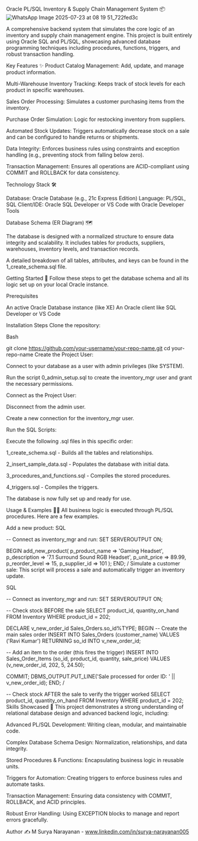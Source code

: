 Oracle PL/SQL Inventory & Supply Chain Management System 📦
![WhatsApp Image 2025-07-23 at 08 19 51_722fed3c](https://github.com/user-attachments/assets/e2c220a4-28c2-4c8a-8e0d-a9eaa5efc230)

A comprehensive backend system that simulates the core logic of an inventory and supply chain management engine. This project is built entirely using Oracle SQL and PL/SQL, showcasing advanced database programming techniques including procedures, functions, triggers, and robust transaction handling.

Key Features ✨
Product Catalog Management: Add, update, and manage product information.

Multi-Warehouse Inventory Tracking: Keeps track of stock levels for each product in specific warehouses.

Sales Order Processing: Simulates a customer purchasing items from the inventory.

Purchase Order Simulation: Logic for restocking inventory from suppliers.

Automated Stock Updates: Triggers automatically decrease stock on a sale and can be configured to handle returns or shipments.

Data Integrity: Enforces business rules using constraints and exception handling (e.g., preventing stock from falling below zero).

Transaction Management: Ensures all operations are ACID-compliant using COMMIT and ROLLBACK for data consistency.

Technology Stack 🛠️

Database: Oracle Database (e.g., 21c Express Edition)
Language: PL/SQL, SQL
Client/IDE: Oracle SQL Developer or VS Code with Oracle Developer Tools

Database Schema (ER Diagram) 🗺️

The database is designed with a normalized structure to ensure data integrity and scalability. It includes tables for products, suppliers, warehouses, inventory levels, and transaction records.

A detailed breakdown of all tables, attributes, and keys can be found in the 1_create_schema.sql file.

Getting Started 🚀
Follow these steps to get the database schema and all its logic set up on your local Oracle instance.

Prerequisites

An active Oracle Database instance (like XE)
An Oracle client like SQL Developer or VS Code

Installation Steps
Clone the repository:

Bash

git clone https://github.com/your-username/your-repo-name.git
cd your-repo-name
Create the Project User:

Connect to your database as a user with admin privileges (like SYSTEM).

Run the script 0_admin_setup.sql to create the inventory_mgr user and grant the necessary permissions.

Connect as the Project User:

Disconnect from the admin user.

Create a new connection for the inventory_mgr user.

Run the SQL Scripts:

Execute the following .sql files in this specific order:

1_create_schema.sql - Builds all the tables and relationships.

2_insert_sample_data.sql - Populates the database with initial data.

3_procedures_and_functions.sql - Compiles the stored procedures.

4_triggers.sql - Compiles the triggers.

The database is now fully set up and ready for use.

Usage & Examples 👨‍💻
All business logic is executed through PL/SQL procedures. Here are a few examples.

Add a new product:
SQL

-- Connect as inventory_mgr and run:
SET SERVEROUTPUT ON;

BEGIN
  add_new_product(
    p_product_name  => 'Gaming Headset',
    p_description   => '7.1 Surround Sound RGB Headset',
    p_unit_price    => 89.99,
    p_reorder_level => 15,
    p_supplier_id   => 101
  );
END;
/
Simulate a customer sale:
This script will process a sale and automatically trigger an inventory update.

SQL

-- Connect as inventory_mgr and run:
SET SERVEROUTPUT ON;

-- Check stock BEFORE the sale
SELECT product_id, quantity_on_hand FROM Inventory WHERE product_id = 202;

DECLARE
  v_new_order_id  Sales_Orders.so_id%TYPE;
BEGIN
  -- Create the main sales order
  INSERT INTO Sales_Orders (customer_name) VALUES ('Ravi Kumar')
  RETURNING so_id INTO v_new_order_id;

  -- Add an item to the order (this fires the trigger)
  INSERT INTO Sales_Order_Items (so_id, product_id, quantity, sale_price)
  VALUES (v_new_order_id, 202, 5, 24.50);

  COMMIT;
  DBMS_OUTPUT.PUT_LINE('Sale processed for order ID: ' || v_new_order_id);
END;
/

-- Check stock AFTER the sale to verify the trigger worked
SELECT product_id, quantity_on_hand FROM Inventory WHERE product_id = 202;
Skills Showcased 🧠
This project demonstrates a strong understanding of relational database design and advanced backend logic, including:

Advanced PL/SQL Development: Writing clean, modular, and maintainable code.

Complex Database Schema Design: Normalization, relationships, and data integrity.

Stored Procedures & Functions: Encapsulating business logic in reusable units.

Triggers for Automation: Creating triggers to enforce business rules and automate tasks.

Transaction Management: Ensuring data consistency with COMMIT, ROLLBACK, and ACID principles.

Robust Error Handling: Using EXCEPTION blocks to manage and report errors gracefully.

Author ✍️
M Surya Narayanan - www.linkedin.com/in/surya-narayanan005
